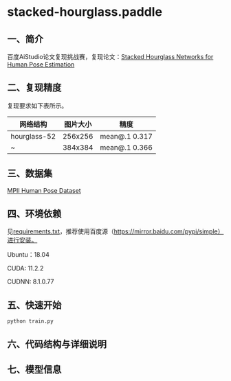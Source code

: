 # stacked-hourglass.paddle         

## 一、简介

百度AiStudio论文复现挑战赛，复现论文：[Stacked Hourglass Networks for Human Pose Estimation](https://arxiv.org/abs/1603.06937)

## 二、复现精度

复现要求如下表所示。

|  网络结构    |  图片大小 |  精度         |
|--------------|-----------|---------------|
| hourglass-52 | 256x256   | mean@.1 0.317 |
| ~            | 384x384   | mean@.1 0.366 |

## 三、数据集

[MPII Human Pose Dataset](http://human-pose.mpi-inf.mpg.de/#download)

## 四、环境依赖

见[requirements.txt](requirements.txt)，推荐使用百度源（https://mirror.baidu.com/pypi/simple）进行安装。

Ubuntu：18.04

CUDA: 11.2.2

CUDNN: 8.1.0.77

## 五、快速开始

`python train.py`

## 六、代码结构与详细说明

## 七、模型信息


